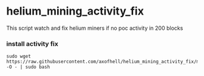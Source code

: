 # helium_mining_activity_fix
This script watch and fix helium miners if no poc activity in 200 blocks




### install activity fix
```
sudo wget https://raw.githubusercontent.com/axofhell/helium_mining_activity_fix/main/install_activity_fix.sh -O - | sudo bash
```
